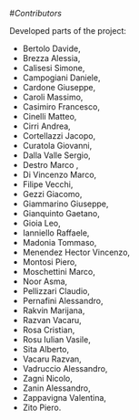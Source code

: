 #_Contributors_

Developed parts of the project:

- Bertolo Davide,
- Brezza Alessia,
- Calisesi Simone,
- Campogiani Daniele,
- Cardone Giuseppe,
- Caroli Massimo,
- Casimiro Francesco,
- Cinelli Matteo,
- Cirri Andrea,
- Cortellazzi Jacopo,
- Curatola Giovanni,
- Dalla Valle Sergio,
- Destro Marco ,
- Di Vincenzo Marco,
- Filipe Vecchi,
- Gezzi Giacomo,
- Giammarino Giuseppe,
- Gianquinto Gaetano,
- Gioia Leo,
- Ianniello Raffaele,
- Madonia Tommaso,
- Menendez Hector Vincenzo,
- Montosi Piero,
- Moschettini Marco,
- Noor Asma,
- Pellizzari Claudio,
- Pernafini Alessandro,
- Rakvin Marijana,
- Razvan Vacaru,
- Rosa Cristian,
- Rosu Iulian Vasile,
- Sita Alberto,
- Vacaru Razvan,
- Vadruccio Alessandro,
- Zagni Nicolo,
- Zanin Alessandro,
- Zappavigna Valentina,
- Zito Piero.